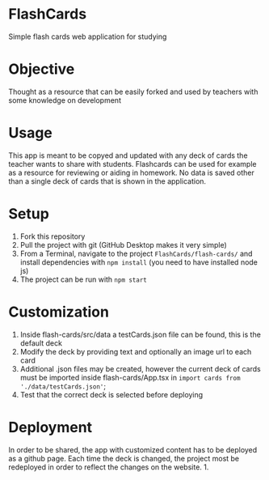 # FlashCards
Simple flash cards web application for studying

# Objective
Thought as a resource that can be easily forked and used by teachers with some knowledge on development

# Usage
This app is meant to be copyed and updated with any deck of cards the teacher wants to share with students.
Flashcards can be used for example as a resource for reviewing or aiding in homework.
No data is saved other than a single deck of cards that is shown in the application.

# Setup
1. Fork this repository
2. Pull the project with git (GitHub Desktop makes it very simple)
3. From a Terminal, navigate to the project ```FlashCards/flash-cards/``` and install dependencies with ```npm install``` (you need to have installed node js)
4. The project can be run with ```npm start```

# Customization
1. Inside flash-cards/src/data a testCards.json file can be found, this is the default deck
2. Modify the deck by providing text and optionally an image url to each card
3. Additional .json files may be created, however the current deck of cards must be imported inside flash-cards/App.tsx in ```import cards from './data/testCards.json'```;
4. Test that the correct deck is selected before deploying

# Deployment
In order to be shared, the app with customized content has to be deployed as a github page.
Each time the deck is changed, the project most be redeployed in order to reflect the changes on the website.
1. 

